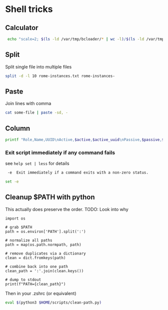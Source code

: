 # Shell tricks

## Calculator

```bash
 echo "scale=2; $(ls -ld /var/tmp/bcloader/* | wc -l)/$(ls -ld /var/tmp/bcdumper/* | grep store_ | wc -l)" | bc -l
```

## Split

Split single file into multiple files
```bash
split -d -l 10 rome-instances.txt rome-instances-
```

## Paste

Join lines with comma
```bash
cat some-file | paste -sd, -
```

## Column

```bash
printf "Role,Name,UUID\nActive,$active,$active_uuid\nPassive,$passive,$passive_uuid\nRead,$readonly,$readonly_uuid\n" | column -t -s ,
```

### Exit script immediately if any command fails


see `help set | less` for details

```txt
 -e  Exit immediately if a command exits with a non-zero status.
```

```bash
set -e
```

## Cleanup $PATH with python

This actually does preserve the order. TODO: Look into why

```python3
import os

# grab $PATH
path = os.environ['PATH'].split(':')

# normalize all paths
path = map(os.path.normpath, path)

# remove duplicates via a dictionary
clean = dict.fromkeys(path)

# combine back into one path
clean_path = ':'.join(clean.keys())

# dump to stdout
print(f"PATH={clean_path}")
```

Then in your .zshrc (or equivalent)

```zsh
eval $(python3 $HOME/scripts/clean-path.py)
```
